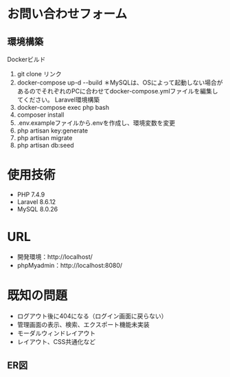 # お問い合わせフォーム
## 環境構築
[](Dockerのビルドからマイグレーション、シーディングまでを記述する)
Dockerビルド
1. git clone リンク
2. docker-compose up-d --build
＊MySQLは、OSによって起動しない場合があるのでそれぞれのPCに合わせてdocker-compose.ymlファイルを編集してください。
Laravel環境構築
1. docker-compose exec php bash
2. composer install
3. .env.exampleファイルから.envを作成し、環境変数を変更
4. php artisan key:generate
5. php artisan migrate
6. php artisan db:seed
# 使用技術
<!-- ((例) Laravel 8.x(言語やフレームワーク、バージョンなどが記載されていると良い)) -->
* PHP 7.4.9
* Laravel 8.6.12
* MySQL 8.0.26
# URL
* 開発環境：http://localhost/
* phpMyadmin：http://localhost:8080/
# 既知の問題
* ログアウト後に404になる（ログイン画面に戻らない）
* 管理画面の表示、検索、エクスポート機能未実装
* モーダルウィンドレイアウト
* レイアウト、CSS共通化など
## ER図
<!-- < - - - 作成したER図の画像 - - - > -->
